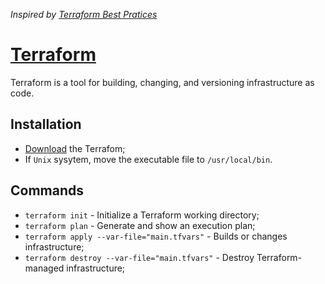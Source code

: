_Inspired by [Terraform Best Pratices](https://github.com/antonbabenko/terraform-best-practices/tree/master/examples/small-terraform)_

# [Terraform](https://www.terraform.io/)

Terraform is a tool for building, changing, and versioning infrastructure as code.

## Installation

- [Download](https://www.terraform.io/downloads.html) the Terrafom;
- If `Unix` sysytem, move the executable file to `/usr/local/bin`.

## Commands
- `terraform init` - Initialize a Terraform working directory;
- `terraform plan` - Generate and show an execution plan;
- `terraform apply --var-file="main.tfvars"` - Builds or changes infrastructure;
- `terraform destroy --var-file="main.tfvars"` - Destroy Terraform-managed infrastructure;